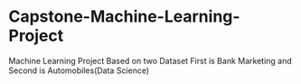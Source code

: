 # Capstone-Machine-Learning-Project
Machine Learning Project Based on two Dataset First is Bank Marketing and Second is Automobiles(Data Science)
